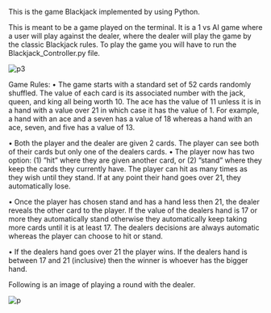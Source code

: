 This is the game Blackjack implemented by using Python.

This is meant to be a game played on the terminal. It is a 1 vs AI game where a user will play against the dealer, where the dealer will play the game by the classic Blackjack rules. To play the game you will have to run the Blackjack_Controller.py file. 

![p3](https://user-images.githubusercontent.com/35476666/125220246-3ac86b00-e27b-11eb-8a17-4acebd8a45b4.PNG)

Game Rules:
• The game starts with a standard set of 52 cards randomly shuffled. The value of each card is its associated number with the jack, queen, and king all being worth 10. The ace has the value of 11 unless it is in a hand with a value over 21 in which case it has the value of 1. For example, a hand with an ace and a seven has a value of 18 whereas a hand with an ace, seven, and five has a value of 13. 

• Both the player and the dealer are given 2 cards. The player can see both of their cards but only one of the dealers cards.
• The player now has two option: (1) ”hit” where they are given another card, or (2) ”stand” where they keep the cards they currently have. The player can hit as many times as they wish until they stand. If at any point their hand goes over 21, they automatically lose.

• Once the player has chosen stand and has a hand less then 21, the dealer reveals the other card to
the player. If the value of the dealers hand is 17 or more they automatically stand otherwise they
automatically keep taking more cards until it is at least 17. The dealers decisions are always automatic
whereas the player can choose to hit or stand.

• If the dealers hand goes over 21 the player wins. If the dealers hand is between 17 and 21 (inclusive) then the winner is whoever has the bigger hand.

Following is an image of playing a round with the dealer.

![p](https://user-images.githubusercontent.com/35476666/125219827-65fe8a80-e27a-11eb-860b-249817e5f0b2.PNG)

